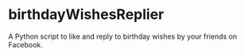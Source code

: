birthdayWishesReplier
=====================

A Python script to like and reply to birthday wishes by your friends on Facebook.

